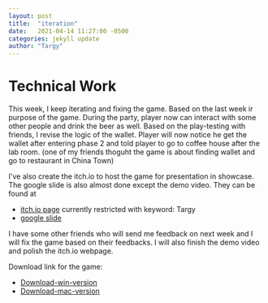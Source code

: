 ```yaml
---
layout: post
title:  "iteration"
date:   2021-04-14 11:27:00 -0500
categories: jekyll update
author: "Targy"
---
```


# Technical Work

This week, I keep iterating and fixing the game. Based on the last week ir purpose of the game. During the party, player now can interact with some other people and drink the beer as well. Based on the play-testing with friends, I revise the logic of the wallet. Player will now notice he get the wallet after entering phase 2 and told player to go to coffee house after the lab room. (one of my friends thoguht the game is about finding wallet and go to restaurant in China Town)

I've also create the itch.io to host the game for presentation in showcase. The google slide is also almost done except the demo video.
They can be found at 
* [itch.io page](https://targyfeng.itch.io/deep-exploration)
currently restricted with keyword: Targy
* [google slide](https://docs.google.com/presentation/d/1Qe_UcSkZB2APkAkurh6JcI1gHNVRg2nT6vsoARvkCuE/edit?usp=sharing)

I have some other friends who will send me feedback on next week and I will fix the game based on their feedbacks. I will also finish the demo video and polish the itch.io webpage.



Download link for the game:
* [Download-win-version](https://drive.google.com/file/d/1g01dwJ0-RvbkVn2mx4bmOTSvie1PYM3m/view?usp=sharing)
* [Download-mac-version](https://drive.google.com/file/d/1fV5cwcphacBnkmpOyUR6dNs9ku-8tMjF/view?usp=sharing)

